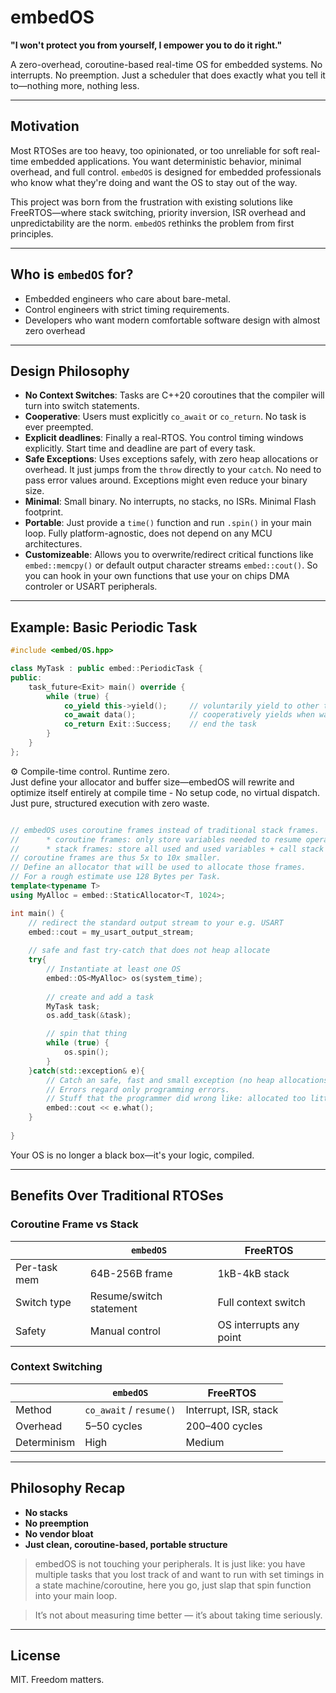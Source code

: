 # embedOS

**"I won't protect you from yourself, I empower you to do it right."**

A zero-overhead, coroutine-based real-time OS for embedded systems. No interrupts. No preemption. Just a scheduler that does exactly what you tell it to—nothing more, nothing less.

---

## Motivation

Most RTOSes are too heavy, too opinionated, or too unreliable for soft real-time embedded applications. You want deterministic behavior, minimal overhead, and full control. `embedOS` is designed for embedded professionals who know what they're doing and want the OS to stay out of the way.

This project was born from the frustration with existing solutions like FreeRTOS—where stack switching, priority inversion, ISR overhead and unpredictability are the norm. `embedOS` rethinks the problem from first principles.

---

## Who is `embedOS` for?

- Embedded engineers who care about bare-metal.
- Control engineers with strict timing requirements.
- Developers who want modern comfortable software design with almost zero overhead

---

## Design Philosophy

- **No Context Switches**: Tasks are C++20 coroutines that the compiler will turn into switch statements.
- **Cooperative**: Users must explicitly `co_await` or `co_return`. No task is ever preempted.
- **Explicit deadlines**: Finally a real-RTOS. You control timing windows explicitly. Start time and deadline are part of every task.
- **Safe Exceptions**: Uses exceptions safely, with zero heap allocations or overhead. It just jumps from the `throw` directly to your `catch`. No need to pass error values around. Exceptions might even reduce your binary size.
- **Minimal**: Small binary. No interrupts, no stacks, no ISRs. Minimal Flash footprint.
- **Portable**: Just provide a `time()` function and run `.spin()` in your main loop. Fully platform-agnostic, does not depend on any MCU architectures. 
- **Customizeable**: Allows you to overwrite/redirect critical functions like `embed::memcpy()` or default output character streams `embed::cout()`. So you can hook in your own functions that use your on chips DMA controler or USART peripherals.

---

## Example: Basic Periodic Task

```cpp
#include <embed/OS.hpp>

class MyTask : public embed::PeriodicTask {
public:
    task_future<Exit> main() override {
        while (true) {
            co_yield this->yield();     // voluntarily yield to other tasks
            co_await data();            // cooperatively yields when waiting on external events
            co_return Exit::Success;    // end the task
        }
    }
};
```

⚙️ Compile-time control. Runtime zero.  
Just define your allocator and buffer size—embedOS will rewrite and optimize itself entirely at compile time - No setup code, no virtual dispatch. Just pure, structured execution with zero waste.

```cpp

// embedOS uses coroutine frames instead of traditional stack frames.
//      * coroutine frames: only store variables needed to resume operation.
//      * stack frames: store all used and used variables + call stack + register values.
// coroutine frames are thus 5x to 10x smaller.
// Define an allocator that will be used to allocate those frames.
// For a rough estimate use 128 Bytes per Task.
template<typename T>
using MyAlloc = embed::StaticAllocator<T, 1024>;

int main() {
    // redirect the standard output stream to your e.g. USART
    embed::cout = my_usart_output_stream;
    
    // safe and fast try-catch that does not heap allocate
    try{
        // Instantiate at least one OS
        embed::OS<MyAlloc> os(system_time);
        
        // create and add a task
        MyTask task;
        os.add_task(&task);

        // spin that thing
        while (true) {
            os.spin();          
        }
    }catch(std::exception& e){
        // Catch an safe, fast and small exception (no heap allocations happening)
        // Errors regard only programming errors. 
        // Stuff that the programmer did wrong like: allocated too little memory for the coroutine frames.
        embed::cout << e.what();
    }
    
}
```

Your OS is no longer a black box—it's your logic, compiled.

---

## Benefits Over Traditional RTOSes

### Coroutine Frame vs Stack
|              | `embedOS`                  | FreeRTOS                 |
|--------------|----------------------------|--------------------------|
| Per-task mem | 64B-256B frame             | 1kB-4kB stack            |
| Switch type  | Resume/switch statement    | Full context switch      |
| Safety       | Manual control             | OS interrupts any point  |

### Context Switching
|             | `embedOS`                  | FreeRTOS                 |
|-------------|----------------------------|--------------------------|
| Method      | `co_await` / `resume()`    | Interrupt, ISR, stack    |
| Overhead    | 5–50 cycles                | 200–400 cycles           |
| Determinism | High                       | Medium                   |

---

## Philosophy Recap

- **No stacks**
- **No preemption**
- **No vendor bloat**
- **Just clean, coroutine-based, portable structure**

> embedOS is not touching your peripherals. It is just like: you have multiple tasks that you lost track of and want to run with set timings in a state machine/coroutine, here you go, just slap that spin function into your main loop.

> It’s not about measuring time better — it’s about taking time seriously.

---

## License
MIT. Freedom matters.

